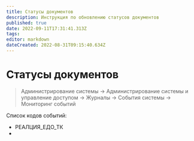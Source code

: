 ```yaml
---
title: Статусы документов
description: Инструкция по обновлению статусов документов
published: true
date: 2022-09-11T17:31:41.313Z
tags: 
editor: markdown
dateCreated: 2022-08-31T09:15:40.634Z
---
```


# Статусы документов

>Администрирование системы → Администрирование системы и управление доступом → Журналы → События системы → Мониторинг событий

Список кодов событий:

* РЕАЛЦИЯ\_ЕДО\_ТК
*
